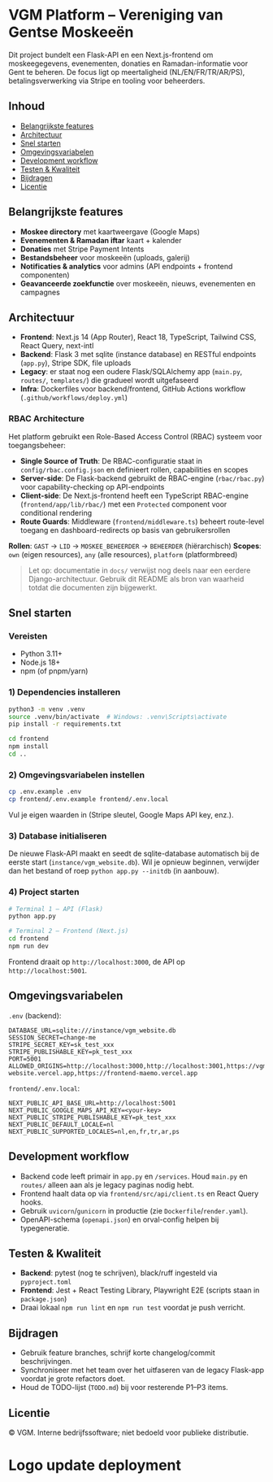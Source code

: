 # VGM Platform – Vereniging van Gentse Moskeeën

Dit project bundelt een Flask-API en een Next.js-frontend om moskeegegevens, evenementen, donaties en Ramadan-informatie voor Gent te beheren. De focus ligt op meertaligheid (NL/EN/FR/TR/AR/PS), betalingsverwerking via Stripe en tooling voor beheerders.

## Inhoud
- [Belangrijkste features](#belangrijkste-features)
- [Architectuur](#architectuur)
- [Snel starten](#snel-starten)
- [Omgevingsvariabelen](#omgevingsvariabelen)
- [Development workflow](#development-workflow)
- [Testen & Kwaliteit](#testen--kwaliteit)
- [Bijdragen](#bijdragen)
- [Licentie](#licentie)

## Belangrijkste features
- **Moskee directory** met kaartweergave (Google Maps)
- **Evenementen & Ramadan iftar** kaart + kalender
- **Donaties** met Stripe Payment Intents
- **Bestandsbeheer** voor moskeeën (uploads, galerij)
- **Notificaties & analytics** voor admins (API endpoints + frontend componenten)
- **Geavanceerde zoekfunctie** over moskeeën, nieuws, evenementen en campagnes

## Architectuur
- **Frontend**: Next.js 14 (App Router), React 18, TypeScript, Tailwind CSS, React Query, next-intl
- **Backend**: Flask 3 met sqlite (instance database) en RESTful endpoints (`app.py`), Stripe SDK, file uploads
- **Legacy**: er staat nog een oudere Flask/SQLAlchemy app (`main.py`, `routes/`, `templates/`) die gradueel wordt uitgefaseerd
- **Infra**: Dockerfiles voor backend/frontend, GitHub Actions workflow (`.github/workflows/deploy.yml`)

### RBAC Architecture
Het platform gebruikt een Role-Based Access Control (RBAC) systeem voor toegangsbeheer:

- **Single Source of Truth**: De RBAC-configuratie staat in `config/rbac.config.json` en definieert rollen, capabilities en scopes
- **Server-side**: De Flask-backend gebruikt de RBAC-engine (`rbac/rbac.py`) voor capability-checking op API-endpoints
- **Client-side**: De Next.js-frontend heeft een TypeScript RBAC-engine (`frontend/app/lib/rbac/`) met een `Protected` component voor conditional rendering
- **Route Guards**: Middleware (`frontend/middleware.ts`) beheert route-level toegang en dashboard-redirects op basis van gebruikersrollen

**Rollen**: `GAST` → `LID` → `MOSKEE_BEHEERDER` → `BEHEERDER` (hiërarchisch)
**Scopes**: `own` (eigen resources), `any` (alle resources), `platform` (platformbreed)

> Let op: documentatie in `docs/` verwijst nog deels naar een eerdere Django-architectuur. Gebruik dit README als bron van waarheid totdat die documenten zijn bijgewerkt.

## Snel starten

### Vereisten
- Python 3.11+
- Node.js 18+
- npm (of pnpm/yarn)

### 1) Dependencies installeren
```bash
python3 -m venv .venv
source .venv/bin/activate  # Windows: .venv\Scripts\activate
pip install -r requirements.txt

cd frontend
npm install
cd ..
```

### 2) Omgevingsvariabelen instellen
```bash
cp .env.example .env
cp frontend/.env.example frontend/.env.local
```
Vul je eigen waarden in (Stripe sleutel, Google Maps API key, enz.).

### 3) Database initialiseren
De nieuwe Flask-API maakt en seedt de sqlite-database automatisch bij de eerste start (`instance/vgm_website.db`). Wil je opnieuw beginnen, verwijder dan het bestand of roep `python app.py --initdb` (in aanbouw).

### 4) Project starten
```bash
# Terminal 1 – API (Flask)
python app.py

# Terminal 2 – Frontend (Next.js)
cd frontend
npm run dev
```
Frontend draait op `http://localhost:3000`, de API op `http://localhost:5001`.

## Omgevingsvariabelen

`.env` (backend):
```
DATABASE_URL=sqlite:///instance/vgm_website.db
SESSION_SECRET=change-me
STRIPE_SECRET_KEY=sk_test_xxx
STRIPE_PUBLISHABLE_KEY=pk_test_xxx
PORT=5001
ALLOWED_ORIGINS=http://localhost:3000,http://localhost:3001,https://vgm-website.vercel.app,https://frontend-maemo.vercel.app
```

`frontend/.env.local`:
```
NEXT_PUBLIC_API_BASE_URL=http://localhost:5001
NEXT_PUBLIC_GOOGLE_MAPS_API_KEY=<your-key>
NEXT_PUBLIC_STRIPE_PUBLISHABLE_KEY=pk_test_xxx
NEXT_PUBLIC_DEFAULT_LOCALE=nl
NEXT_PUBLIC_SUPPORTED_LOCALES=nl,en,fr,tr,ar,ps
```

## Development workflow
- Backend code leeft primair in `app.py` en `/services`. Houd `main.py` en `routes/` alleen aan als je legacy paginas nodig hebt.
- Frontend haalt data op via `frontend/src/api/client.ts` en React Query hooks.
- Gebruik `uvicorn`/`gunicorn` in productie (zie `Dockerfile`/`render.yaml`).
- OpenAPI-schema (`openapi.json`) en orval-config helpen bij typegeneratie.

## Testen & Kwaliteit
- **Backend**: pytest (nog te schrijven), black/ruff ingesteld via `pyproject.toml`
- **Frontend**: Jest + React Testing Library, Playwright E2E (scripts staan in `package.json`)
- Draai lokaal `npm run lint` en `npm run test` voordat je push verricht.

## Bijdragen
- Gebruik feature branches, schrijf korte changelog/commit beschrijvingen.
- Synchroniseer met het team over het uitfaseren van de legacy Flask-app voordat je grote refactors doet.
- Houd de TODO-lijst (`TODO.md`) bij voor resterende P1–P3 items.

## Licentie

© VGM. Interne bedrijfssoftware; niet bedoeld voor publieke distributie.
# Logo update deployment
